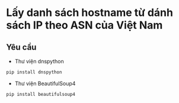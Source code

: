 # Lấy danh sách hostname từ dánh sách IP theo ASN của Việt Nam
## Yêu cầu
- Thư viện dnspython
```bash
pip install dnspython
```
- Thư viện BeautifulSoup4
```bash
pip install beautifulsoup4
```
